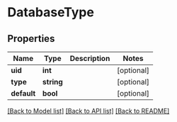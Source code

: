 # DatabaseType

## Properties
Name | Type | Description | Notes
------------ | ------------- | ------------- | -------------
**uid** | **int** |  | [optional] 
**type** | **string** |  | [optional] 
**default** | **bool** |  | [optional] 

[[Back to Model list]](../README.md#documentation-for-models) [[Back to API list]](../README.md#documentation-for-api-endpoints) [[Back to README]](../README.md)


